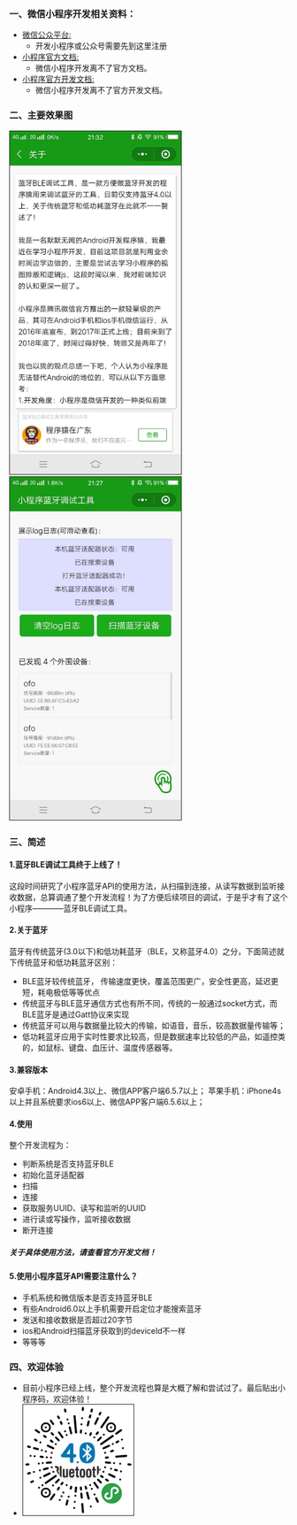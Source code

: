 ### 一、微信小程序开发相关资料：

* [微信公众平台:](https://mp.weixin.qq.com/)
    * 开发小程序或公众号需要先到这里注册
* [小程序官方文档:](https://mp.weixin.qq.com/debug/wxadoc/introduction/index.html?t=2018313)
    * 微信小程序开发离不了官方文档。
* [小程序官方开发文档:](https://mp.weixin.qq.com/debug/wxadoc/dev/index.html?t=20171117)
    * 微信小程序开发离不了官方开发文档。





### 二、主要效果图
<img border="1" src="./screenshots/1.jpg" width="310" height="auto">
<img border="1" src="./screenshots/2.jpg" width="310" height="auto">

### 三、简述
#### 1.蓝牙BLE调试工具终于上线了！
这段时间研究了小程序蓝牙API的使用方法，从扫描到连接，从读写数据到监听接收数据，总算调通了整个开发流程！为了方便后续项目的调试，于是乎才有了这个小程序————蓝牙BLE调试工具。

#### 2.关于蓝牙
蓝牙有传统蓝牙(3.0以下)和低功耗蓝牙（BLE，又称蓝牙4.0）之分，下面简述就下传统蓝牙和低功耗蓝牙区别：
* BLE蓝牙较传统蓝牙， 传输速度更快，覆盖范围更广，安全性更高，延迟更短，耗电极低等等优点
* 传统蓝牙与BLE蓝牙通信方式也有所不同，传统的一般通过socket方式，而BLE蓝牙是通过Gatt协议来实现
* 传统蓝牙可以用与数据量比较大的传输，如语音，音乐，较高数据量传输等；
* 低功耗蓝牙应用于实时性要求比较高，但是数据速率比较低的产品，如遥控类的，如鼠标、键盘、血压计、温度传感器等。

#### 3.兼容版本
安卓手机：Android4.3以上、微信APP客户端6.5.7以上；
苹果手机：iPhone4s以上并且系统要求ios6以上、微信APP客户端6.5.6以上；

#### 4.使用
整个开发流程为：
* 判断系统是否支持蓝牙BLE
* 初始化蓝牙适配器
* 扫描
* 连接
* 获取服务UUID、读写和监听的UUID
* 进行读或写操作，监听接收数据
* 断开连接
##### 关于具体使用方法，请查看官方开发文档！

#### 5.使用小程序蓝牙API需要注意什么？
* 手机系统和微信版本是否支持蓝牙BLE
* 有些Android6.0以上手机需要开启定位才能搜索蓝牙
* 发送和接收数据是否超过20字节
* ios和Android扫描蓝牙获取到的deviceId不一样
* 等等等

### 四、欢迎体验
* 目前小程序已经上线，整个开发流程也算是大概了解和尝试过了。最后贴出小程序码，欢迎体验！
* <img border="1" src="./screenshots/wcode.jpg" width="200" height="auto">